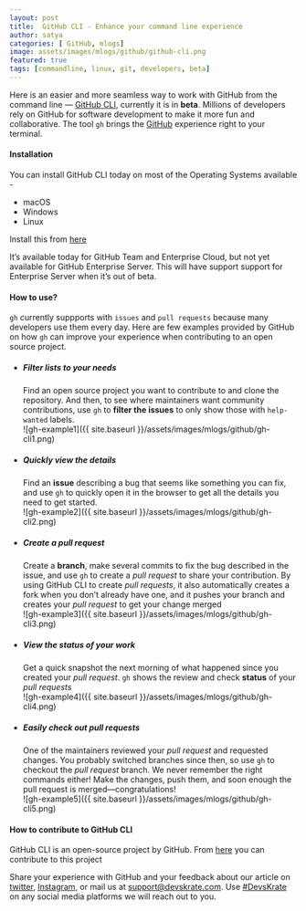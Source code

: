 ```yaml
---
layout: post
title:  GitHub CLI - Enhance your command line experience
author: satya
categories: [ GitHub, mlogs]
image: assets/images/mlogs/github/github-cli.png
featured: true
tags: [commandline, linux, git, developers, beta]
---
```


Here is an easier and more seamless way to work with GitHub from the command line — [GitHub CLI](https://cli.github.com/), currently it is in **beta**. Millions of developers rely on GitHub for software development to make it more fun and collaborative.
The tool `gh` brings the [GitHub](https://github.com/) experience right to your terminal.


#### Installation 
You can install GitHub CLI today on most of the Operating Systems available -
- macOS     
- Windows     
- Linux     

Install this from [here](https://github.com/cli/cli#installation-and-upgrading)

It’s available today for GitHub Team and Enterprise Cloud, but not yet available for GitHub Enterprise Server. This will have support support for Enterprise Server when it’s out of beta.

#### How to use?
`gh` currently suppports with `issues` and `pull requests` because many developers use them every day. Here are few examples provided by GitHub on how `gh` can improve your experience when contributing to an open source project.

- #####  Filter lists to your needs
    Find an open source project you want to contribute to and clone the repository. And then, to see where maintainers want community contributions, use `gh` to **filter the issues** to only show those with `help-wanted` labels.      
        ![gh-example1]({{ site.baseurl }}/assets/images/mlogs/github/gh-cli1.png)  
- #####  Quickly view the details
    Find an **issue** describing a bug that seems like something you can fix, and use `gh` to quickly open it in the browser to get all the details you need to get started.      
        ![gh-example2]({{ site.baseurl }}/assets/images/mlogs/github/gh-cli2.png) 
- #####  Create a pull request
    Create a **branch**, make several commits to fix the bug described in the issue, and use `gh` to create a *pull request* to share your contribution. By using GitHub CLI to create *pull requests*, it also automatically creates a fork when you don’t already have one, and it pushes your branch and creates your *pull request* to get your change merged      
        ![gh-example3]({{ site.baseurl }}/assets/images/mlogs/github/gh-cli3.png) 
- #####  View the status of your work
    Get a quick snapshot the next morning of what happened since you created your *pull request*. `gh` shows the review and check **status** of your *pull requests*      
        ![gh-example4]({{ site.baseurl }}/assets/images/mlogs/github/gh-cli4.png) 
- #####  Easily check out pull requests
    One of the maintainers reviewed your *pull request* and requested changes. You probably switched branches since then, so use `gh` to checkout the *pull request* branch. We never remember the right commands either! Make the changes, push them, and soon enough the pull request is merged—congratulations!     
        ![gh-example5]({{ site.baseurl }}/assets/images/mlogs/github/gh-cli5.png) 

####  How to contribute to GitHub CLI

GitHub CLI is an open-source project by GitHub. From [here](http://github.com/cli/cli) you can contribute to this project

Share your experience with GitHub and your feedback about our article on [twitter](https://twitter.com/devskrate), [Instagram](https://instagram.com/devskrate), or mail us at [support@devskrate.com](mailto:support@devskrate.com). Use [#DevsKrate](https://devskrate.com) on any social media platforms we will reach out to you.
